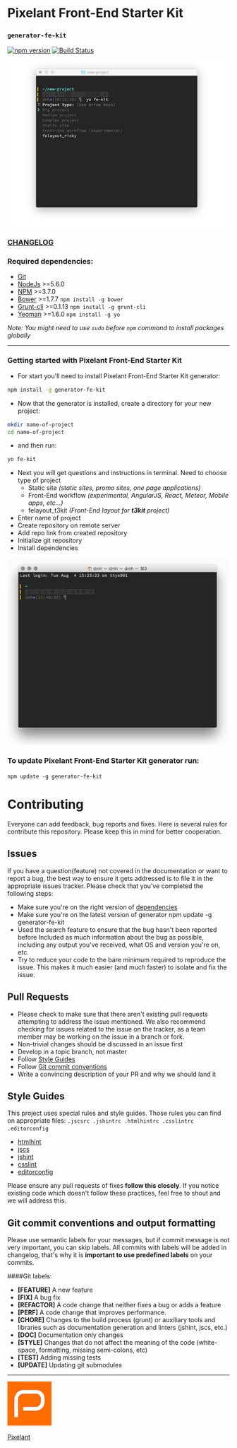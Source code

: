 # Pixelant Front-End Starter Kit
### `generator-fe-kit`

[![npm version](https://badge.fury.io/js/generator-fe-kit.svg)](https://badge.fury.io/js/generator-fe-kit)
[![Build Status](https://travis-ci.org/pixelant/pixelant-fe-starter-kit.svg?branch=master)](https://travis-ci.org/pixelant/pixelant-fe-starter-kit)

![fe-kit](https://raw.githubusercontent.com/dmh/img/master/fe-kit.jpg)

### [CHANGELOG](https://github.com/pixelant/pixelant-fe-starter-kit/blob/master/CHANGELOG.md)


### Required dependencies:

- [Git](https://git-scm.com/)
- [NodeJs](http://nodejs.org/) >=5.6.0
- [NPM](https://github.com/npm/npm) >=3.7.0
- [Bower](http://bower.io/) >=1.7.7 `npm install -g bower`
- [Grunt-cli](http://gruntjs.com/) >=0.1.13 `npm install -g grunt-cli`
- [Yeoman](http://yeoman.io/) >=1.6.0 `npm install -g yo`

_Note: You might need to use `sudo` before `npm` command to install packages globally_
***

### Getting started with Pixelant Front-End Starter Kit

* For start you'll need to install Pixelant Front-End Starter Kit generator:

```sh
npm install -g generator-fe-kit
```

* Now that the generator is installed, create a directory for your new project:

```sh
mkdir name-of-project
cd name-of-project
```

* and then run:

```sh
yo fe-kit
```

* Next you will get questions and instructions in terminal. Need to choose type of project
  * Static site _(static sites, promo sites, one page applications)_
  * Front-End workflow _(experimental, AngularJS, React, Meteor, Mobile apps, etc...)_
  * felayout_t3kit _(Front-End layout for **t3kit** project)_
* Enter name of project
* Create repository on remote server
* Add repo link from created repository
* Initialize git repository
* Install dependencies

![fe-kit](https://raw.githubusercontent.com/dmh/img/master/fe-kit.gif)

### To update Pixelant Front-End Starter Kit generator run:

`npm update -g generator-fe-kit`


# Contributing

Everyone can add feedback, bug reports and fixes. Here is several rules for contribute this repository. Please keep this in mind for better cooperation.


## Issues

If you have a question(feature) not covered in the documentation or want to report a bug, the best way to ensure it gets addressed is to file it in the appropriate issues tracker. Please check that you've completed the following steps:

* Make sure you're on the right version of [dependencies](#required-dependencies)
* Make sure you're on the latest version of generator npm update -g generator-fe-kit
* Used the search feature to ensure that the bug hasn't been reported before
Included as much information about the bug as possible, including any output you've received, what OS and version you're on, etc.
* Try to reduce your code to the bare minimum required to reproduce the issue. This makes it much easier (and much faster) to isolate and fix the issue.


## Pull Requests

* Please check to make sure that there aren't existing pull requests attempting to address the issue mentioned. We also recommend checking for issues related to the issue on the tracker, as a team member may be working on the issue in a branch or fork.
* Non-trivial changes should be discussed in an issue first
* Develop in a topic branch, not master
* Follow [Style Guides](#style-guides)
* Follow [Git commit conventions](#git-commit-conventions-and-output-formatting)
* Write a convincing description of your PR and why we should land it



## Style Guides
This project uses special rules and style guides. Those rules you can find on appropriate files: `.jscsrc .jshintrc .htmlhintrc .csslintrc .editorconfig`

* [htmlhint](https://github.com/yaniswang/HTMLHint/wiki/Rules)
* [jscs](http://jscs.info/rules.html)
* [jshint](http://jshint.com/docs/options)
* [csslint](https://github.com/CSSLint/csslint/wiki/Rules)
* [editorconfig](http://editorconfig.org)

Please ensure any pull requests of fixes **follow this closely**. If you notice existing code which doesn't follow these practices, feel free to shout and we will address this.


## Git commit conventions and output formatting
Please use semantic labels for your messages, but if commit message is not very important, you can skip labels. All commits with labels will be added in changelog, that's why it is **important to use predefined labels** on your commits.

####Git labels:
* **[FEATURE]** A new feature
* **[FIX]** A bug fix
* **[REFACTOR]** A code change that neither fixes a bug or adds a feature
* **[PERF]** A code change that improves performance.
* **[CHORE]** Changes to the build process (grunt) or auxiliary tools and libraries such as documentation generation and linters (jshint, jscs, etc.)
* **[DOC]** Documentation only changes
* **[STYLE]** Changes that do not affect the meaning of the code (white-space, formatting, missing semi-colons, etc)
* **[TEST]** Adding missing tests
* **[UPDATE]** Updating git submodules

***

![Pixelant](https://raw.githubusercontent.com/dmh/img/master/P.png)

[Pixelant](http://www.pixelant.se/)
